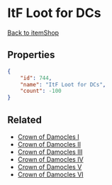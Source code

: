 # ItF Loot for DCs

<no description available>

[Back to itemShop](../item-shops.md)

## Properties

```json
{
    "id": 744,
    "name": "ItF Loot for DCs",
    "count": -100
}
```

## Related

- [Crown of Damocles I](../items/20879-crown-of-damocles-i.md)
- [Crown of Damocles II](../items/20880-crown-of-damocles-ii.md)
- [Crown of Damocles III](../items/20881-crown-of-damocles-iii.md)
- [Crown of Damocles IV](../items/20882-crown-of-damocles-iv.md)
- [Crown of Damocles V](../items/20883-crown-of-damocles-v.md)
- [Crown of Damocles VI](../items/20884-crown-of-damocles-vi.md)

